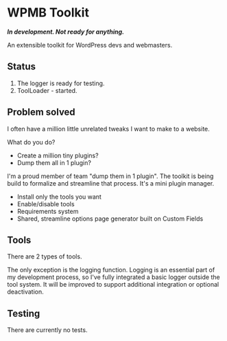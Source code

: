 # WPMB Toolkit

**_In development. Not ready for anything._**

An extensible toolkit for WordPress devs and webmasters.

## Status

1. The logger is ready for testing.
2. ToolLoader - started.

## Problem solved

I often have a million little unrelated tweaks I want to make to a website.

What do you do?

- Create a million tiny plugins?
- Dump them all in 1 plugin?

I'm a proud member of team "dump them in 1 plugin". The toolkit is being build to formalize and streamline that process. It's a mini plugin manager.

- Install only the tools you want
- Enable/disable tools
- Requirements system
- Shared, streamline options page generator built on Custom Fields

## Tools

There are 2 types of tools.

The only exception is the logging function. Logging is an essential part of my development process, so I've fully integrated a basic logger outside the tool system. It will be improved to support additional integration or optional deactivation.

## Testing

There are currently no tests.
